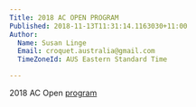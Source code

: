 ```yaml
---
Title: 2018 AC OPEN PROGRAM
Published: 2018-11-13T11:31:14.1163030+11:00
Author:
  Name: Susan Linge
  Email: croquet.australia@gmail.com
  TimeZoneId: AUS Eastern Standard Time

---
```

2018 AC Open [program](/2018---AC-Open-2018-Program-Open-AC-Melb-Nov-Final-v2.docx)